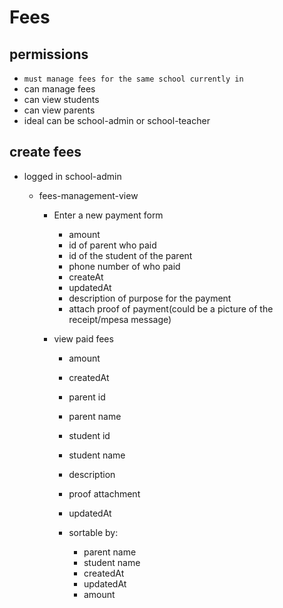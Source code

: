 # Fees

## permissions
- `must manage fees for the same school currently in`
- can manage fees
- can view students
- can view parents
- ideal can be school-admin or school-teacher

## create fees
- logged in school-admin
    - fees-management-view

        - Enter a new payment form
            - amount
            - id of parent who paid
            - id of the student of the parent
            - phone number of who paid
            - createAt
            - updatedAt
            - description of purpose for the payment
            - attach proof of payment(could be a picture of the receipt/mpesa message)

        - view paid fees
            - amount
            - createdAt
            - parent id
            - parent name
            - student id
            - student name
            - description
            - proof attachment
            - updatedAt

            - sortable by:
                - parent name
                - student name
                - createdAt
                - updatedAt
                - amount



















































